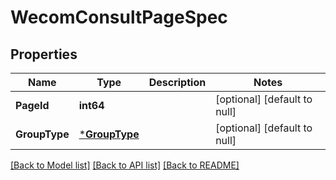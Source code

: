 # WecomConsultPageSpec

## Properties
Name | Type | Description | Notes
------------ | ------------- | ------------- | -------------
**PageId** | **int64** |  | [optional] [default to null]
**GroupType** | [***GroupType**](GroupType.md) |  | [optional] [default to null]

[[Back to Model list]](../README.md#documentation-for-models) [[Back to API list]](../README.md#documentation-for-api-endpoints) [[Back to README]](../README.md)


